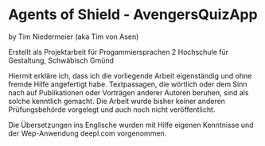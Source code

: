 # Agents of Shield - AvengersQuizApp

by Tim Niedermeier (aka Tim von Asen)

Erstellt als Projektarbeit für Progammiersprachen 2
Hochschule für Gestaltung, Schwäbisch Gmünd

Hiermit erkläre ich, dass ich die vorliegende Arbeit eigenständig und ohne fremde Hilfe angefertigt habe. Textpassagen, die wörtlich oder dem Sinn nach auf Publikationen oder Vorträgen anderer Autoren beruhen, sind als solche kenntlich gemacht. Die Arbeit wurde bisher keiner anderen Prüfungsbehörde vorgelegt und auch noch nicht veröffentlicht.

Die Übersetzungen ins Englische wurden mit Hilfe eigenen Kenntnisse und der Wep-Anwendung deepl.com vorgenommen.
